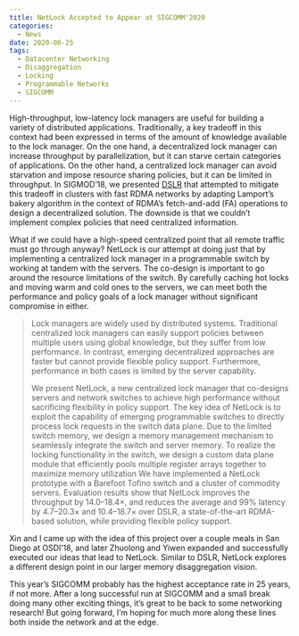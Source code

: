 ```yaml
---
title: NetLock Accepted to Appear at SIGCOMM'2020
categories:
  - News
date: 2020-06-25
tags:
  - Datacenter Networking
  - Disaggregation
  - Locking
  - Programmable Networks
  - SIGCOMM
---
```


High-throughput, low-latency lock managers are useful for building a variety of distributed applications. Traditionally, a key tradeoff in this context had been expressed in terms of the amount of knowledge available to the lock manager. On the one hand, a decentralized lock manager can increase throughput by parallelization, but it can starve certain categories of applications. On the other hand, a centralized lock manager can avoid starvation and impose resource sharing policies, but it can be limited in throughput. In SIGMOD’18, we presented [DSLR](https://www.mosharaf.com/blog/2018/03/20/dslr-accepted-to-appear-at-sigmod2018/) that attempted to mitigate this tradeoff in clusters with fast RDMA networks by adapting Lamport’s bakery algorithm in the context of RDMA’s fetch-and-add (FA) operations to design a decentralized solution. The downside is that we couldn’t implement complex policies that need centralized information.

What if we could have a high-speed centralized point that all remote traffic must go through anyway? NetLock is our attempt at doing just that by implementing a centralized lock manager in a programmable switch by working at tandem with the servers. The co-design is important to go around the resource limitations of the switch. By carefully caching hot locks and moving warm and cold ones to the servers, we can meet both the performance and policy goals of a lock manager without significant compromise in either.

> Lock managers are widely used by distributed systems. Traditional centralized lock managers can easily support policies between multiple users using global knowledge, but they suffer from low performance. In contrast, emerging decentralized approaches are faster but cannot provide flexible policy support. Furthermore, performance in both cases is limited by the server capability.
> 
> We present NetLock, a new centralized lock manager that co-designs servers and network switches to achieve high performance without sacrificing flexibility in policy support. The key idea of NetLock is to exploit the capability of emerging programmable switches to directly process lock requests in the switch data plane. Due to the limited switch memory, we design a memory management mechanism to seamlessly integrate the switch and server memory. To realize the locking functionality in the switch, we design a custom data plane module that efficiently pools multiple register arrays together to maximize memory utilization We have implemented a NetLock prototype with a Barefoot Tofino switch and a cluster of commodity servers. Evaluation results show that NetLock improves the throughput by 14.0–18.4×, and reduces the average and 99% latency by 4.7–20.3× and 10.4–18.7× over DSLR, a state-of-the-art RDMA-based solution, while providing flexible policy support.

Xin and I came up with the idea of this project over a couple meals in San Diego at OSDI’18, and later Zhuolong and Yiwen expanded and successfully executed our ideas that lead to NetLock. Similar to DSLR, NetLock explores a different design point in our larger memory disaggregation vision.

This year’s SIGCOMM probably has the highest acceptance rate in 25 years, if not more. After a long successful run at SIGCOMM and a small break doing many other exciting things, it’s great to be back to some networking research! But going forward, I’m hoping for much more along these lines both inside the network and at the edge.
